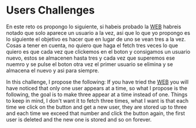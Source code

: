 # Users Challenges

En este reto os propongo lo siguiente, si habeis probado la [WEB](https://getuserspablodevtutor.netlify.app/) habreis notado que solo aparece un usuario a la vez, asi que lo que
yo propongo es lo siguiente el objetivo es hacer que en lugar de uno se vean tres a la vez. Cosas a tener en cuenta, no quiero que haga el fetch tres veces lo que quiero es que 
cada vez que clickemos en el boton y consigamos un usuario nuevo, estos se almacenen hasta tres y cada vez que superemos ese nuemro y se pulse el boton otra vez el primer usuario 
se elimina y se almacena el nuevo y asi para siempre.

In this challenge, I propose the following: If you have tried the [WEB](https://getuserspablodevtutor.netlify.app/) you will have noticed that only one user appears at a time, 
so what I propose is the following, the goal is to make three appear at a time instead of one.
Things to keep in mind, I don't want it to fetch three times, what I want is that each time we click on the button and get a new user, they are stored up to three and 
each time we exceed that number and click the button again, the first user is deleted and the new one is stored and so on forever.
